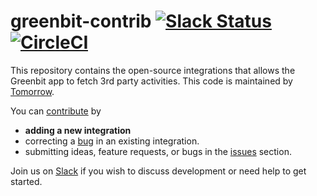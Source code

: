 # greenbit-contrib [![Slack Status](http://slack.tmrow.co/badge.svg)](http://slack.tmrow.co) [![CircleCI](https://circleci.com/gh/tmrowco/greenbit-contrib.svg?style=shield)](https://circleci.com/gh/tmrowco/greenbit-contrib)

This repository contains the open-source integrations that allows the Greenbit app to fetch 3rd party activities.
This code is maintained by [Tomorrow](https://www.tmrow.com).

You can [contribute](#contribute) by
- **adding a new integration**
- correcting a [bug](https://github.com/tmrowco/greenbit-contrib/issues) in an existing integration.
- submitting ideas, feature requests, or bugs in the [issues](https://github.com/tmrowco/greenbit-contrib/issues/new) section.

Join us on [Slack](https://slack.tmrow.com) if you wish to discuss development or need help to get started.
